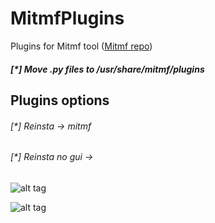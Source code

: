 # MitmfPlugins
Plugins for Mitmf tool ([Mitmf repo](https://github.com/byt3bl33d3r/MITMf))
##### [*] Move .py files to /usr/share/mitmf/plugins



## Plugins options
###### [*] Reinsta -> mitmf 
###### [*] Reinsta no gui ->


![alt tag](https://raw.githubusercontent.com/avramit/MitmfPlugins/master/screenshot1.png)

![alt tag](https://raw.githubusercontent.com/avramit/MitmfPlugins/master/screenshot2.png)
